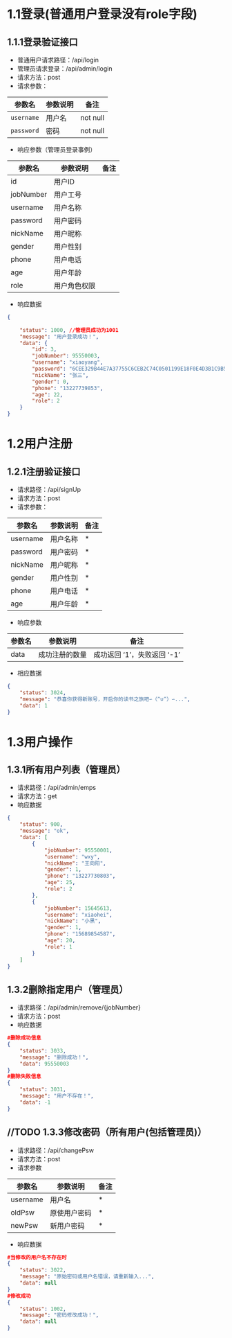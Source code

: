 # 1.1登录(普通用户登录没有role字段)

## 1.1.1登录验证接口

- 普通用户请求路径：/api/login
- 管理员请求登录：/api/admin/login
- 请求方法：post
- 请求参数：

| 参数名        | 参数说明 | 备注       |
| ---------- | ---- | -------- |
| `username` | 用户名  | not null |
| `password` | 密码   | not null |

- 响应参数（管理员登录事例）

| 参数名       | 参数说明   | 备注   |
| --------- | ------ | ---- |
| id        | 用户ID   |      |
| jobNumber | 用户工号   |      |
| username  | 用户名称   |      |
| password  | 用户密码   |      |
| nickName  | 用户昵称   |      |
| gender    | 用户性别   |      |
| phone     | 用户电话   |      |
| age       | 用户年龄   |      |
| role      | 用户角色权限 |      |

- 响应数据

```json
{
  	
    "status": 1000, //管理员成功为1001
    "message": "用户登录成功！",
    "data": {
        "id": 3,
        "jobNumber": 95550003,
        "username": "xiaoyang",
        "password": "6CEE329B44E7A37755C6CEB2C74C0501199E18F0E4D3B1C9B5D8964E",
        "nickName": "张三",
        "gender": 0,
        "phone": "13227739853",
        "age": 22,
        "role": 2
    }
}
```

# 1.2用户注册

## 1.2.1注册验证接口

- 请求路径：/api/signUp
- 请求方法：post
- 请求参数：

| 参数名      | 参数说明 | 备注   |
| -------- | ---- | ---- |
| username | 用户名称 | *    |
| password | 用户密码 | *    |
| nickName | 用户昵称 | *    |
| gender   | 用户性别 | *    |
| phone    | 用户电话 | *    |
| age      | 用户年龄 | *    |

- 响应参数

| 参数名  | 参数说明    | 备注                 |
| ---- | ------- | ------------------ |
| data | 成功注册的数量 | 成功返回 ‘1’，失败返回 ‘-1’ |



- 相应数据

```json
{
    "status": 3024,
    "message": "恭喜你获得新账号，开启你的读书之旅吧∽（^∪^）∽...",
    "data": 1
}
```

# 1.3用户操作

## 1.3.1所有用户列表（管理员）

- 请求路径：/api/admin/emps
- 请求方法：get
- 响应数据

```json
{
    "status": 900,
    "message": "ok",
    "data": [
        {
            "jobNumber": 95550001,
            "username": "wxy",
            "nickName": "王向阳",
            "gender": 1,
            "phone": "13227730803",
            "age": 25,
            "role": 2
        },
        {
            "jobNumber": 15645613,
            "username": "xiaohei",
            "nickName": "小黑",
            "gender": 1,
            "phone": "15689854587",
            "age": 20,
            "role": 1
        }
    ]
}
```

## 1.3.2删除指定用户（管理员）

- 请求路径：/api/admin/remove/{jobNumber}
- 请求方法：post
- 响应数据

```json
#删除成功信息
{
    "status": 3033,
    "message": "删除成功！",
    "data": 95550003
}
#删除失败信息
{
    "status": 3031,
    "message": "用户不存在！",
    "data": -1
}
```

## //TODO 1.3.3修改密码（所有用户(包括管理员)）

- 请求路径：/api/changePsw
- 请求方法：post
- 请求参数

| 参数名      | 参数说明   | 备注   |
| -------- | ------ | ---- |
| username | 用户名    | *    |
| oldPsw   | 原使用户密码 | *    |
| newPsw   | 新用户密码  | *    |



- 响应数据

```json
#当修改的用户名不存在时
{
    "status": 3022,
    "message": "原始密码或用户名错误，请重新输入...",
    "data": null
}
#修改成功
{
    "status": 1002,
    "message": "密码修改成功！",
    "data": null
}
```



































